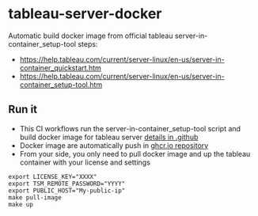 # tableau-server-docker

Automatic build docker image from official tableau server-in-container_setup-tool steps:

* https://help.tableau.com/current/server-linux/en-us/server-in-container_quickstart.htm
* https://help.tableau.com/current/server-linux/en-us/server-in-container_setup-tool.htm

## Run it

* This CI workflows run the server-in-container_setup-tool script and build docker image for tableau server [details in .github](./github/)
* Docker image are automatically push in [ghcr.io repository](https://github.com/users/pli01/packages/container/package/tableau-server-docker%2Ftableau_server_image)
* From your side, you only need to pull docker image and up the tableau container with your license and settings
```
export LICENSE_KEY="XXXX"
export TSM_REMOTE_PASSWORD="YYYY"
export PUBLIC_HOST="My-public-ip"
make pull-image
make up
```
